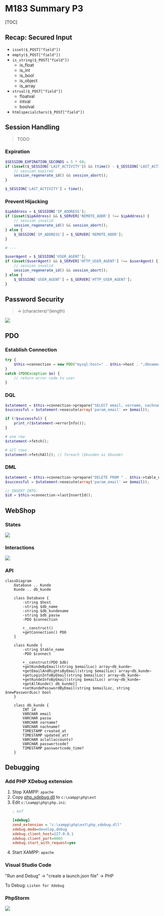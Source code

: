 # M183 Summary P3

[TOC]

## Recap: Secured Input

- `isset($_POST["field"])`
- `empty($_POST["field"])`
- `is_string($_POST["field"])`
    - is_float
    - is_int
    - is_bool
    - is_object
    - is_array
- `strval($_POST["field"])`
    - floatval
    - intval
    - boolval
- `htmlspecialchars($_POST["field"])`

## Session Handling

> TODO

### Expiration

```php
$SESSION_EXPIRATION_SECONDS = 5 * 60;
if (isset($_SESSION['LAST_ACTIVITY']) && (time() - $_SESSION['LAST_ACTIVITY'] >= $SESSION_EXPIRATION_SECONDS)) {
    // session expired
    session_regenerate_id() && session_abort();
}

$_SESSION['LAST_ACTIVITY'] = time();
```

### Prevent Hijacking 

```php
$ipAddress = $_SESSION['IP_ADDRESS'];
if (isset($ipAddress) && $_SERVER['REMOTE_ADDR'] !== $ipAddress) {
    // session invalid
    session_regenerate_id() && session_abort();
} else {
    $_SESSION['IP_ADDRESS'] = $_SERVER['REMOTE_ADDR'];
}

# ---

$userAgent = $_SESSION['USER_AGENT'];
if (isset($userAgent) && $_SERVER['HTTP_USER_AGENT'] !== $userAgent) {
    // session invalid
    session_regenerate_id() && session_abort();
} else {
    $_SESSION['USER_AGENT'] = $_SERVER['HTTP_USER_AGENT'];
}
```

## Password Security

> → (characters)^(length)

![](res/2022-05-26-22-39-11.png)

## PDO

### Establish Connection

```php
try { 
    $this->connection = new PDO("mysql:host=" . $this->host . ";dbname=" . $this->db_name, $this->db_kundename, $this->db_passw); 
} 
catch (PDOException $e) {
    // return error code to user
}
```

### DQL

```php
$statement = $this->connection->prepare("SELECT email, vorname, nachname, created_at, updated_at FROM " . $this->table_name . " WHERE email = :param_email;");
$successful = $statement->execute(array('param_email' => $email));

if (!$successful) {
    print_r($statement->errorInfo());
}

# one row
$statement->fetch();

# all rows 
$statement->fetchAll(); // foreach ($kunden as $kunde)
```

### DML

```php
$statement = $this->connection->prepare("DELETE FROM " . $this->table_name . " WHERE email = :param_email;");
$successful = $statement->execute(array('param_email' => $email));

// INSERT INTO:
$id = $this->connection->lastInsertId();
```

## WebShop

### States

![](res/2022-05-26-22-24-58.png)

### Interactions

![](res/webshop_interaction.drawio.png)

### API

```mermaid
classDiagram
    Database .. Kunde
    Kunde .. db_kunde

    class Database {
        -string $host
        -string $db_name
        -string $db_kundename
        -string $db_passw
        -PDO $connection

        +__construct()
        +getConnection() PDO
    }

    class Kunde {
        -string $table_name
        -PDO $connect

        +__construct(PDO $db)
        +getKundeByEmail(string $emailLoc) array~db_kunde~
        +getEmailAndRightsByEmail(string $emailLoc) array~db_kunde~
        +getLoginInfoByEmail(string $emailLoc) array~db_kunde~
        +getKundeInfoByEmail(string $emailLoc) array~db_kunde~
        +getAllKunde() db_kunde[]
        +setKundePasswordByEmail(string $emailLoc, string $newPasswordLoc) bool
    }

    class db_kunde {
        INT id
        VARCHAR email
        VARCHAR passw
        VARCHAR vorname?
        VARCHAR nachname?
        TIMESTAMP created_at
        TIMESTAMP updated_at?
        VARCHAR aclallaccounts?
        VARCHAR passwortcode?
        TIMESTAMP passwortcode_time?
    }
```

## Debugging

### Add PHP XDebug extension

1. Stop XAMPP: `apache`
2. Copy [php_xdebug.dll](./summary-p3/php_xdebug.dll) to `c:\xampp\php\ext`
3. Edit `c:\xampp\php\php.ini`:
   ```ini
   ; eof

   [xdebug]
   zend_extension = "c:\xampp\php\ext\php_xdebug.dll"
   xdebug.mode=develop,debug
   xdebug.client_host=127.0.0.1
   xdebug.client_port=9003
   xdebug.start_with_request=yes
   ```
4. Start XAMPP: `apache`

### Visual Studio Code

"Run and Debug" → "create a launch.json file" → PHP

To Debug: `Listen for Xdebug`

### PhpStorm

![](res/2022-05-25-14-16-24.png)
